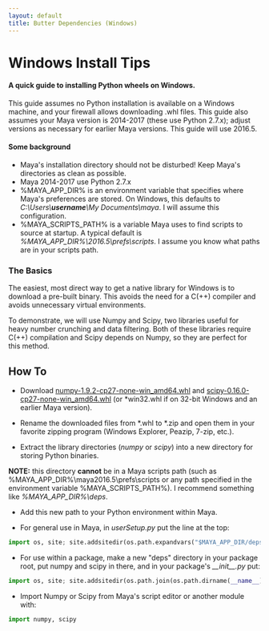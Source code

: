 ```yaml
---
layout: default
title: Butter Dependencies (Windows)
---
```


# Windows Install Tips
#### A quick guide to installing Python wheels on Windows.

This guide assumes no Python installation is available on a Windows machine,
and your firewall allows downloading .whl files. This guide also assumes your
Maya version is 2014-2017 (these use Python 2.7.x); adjust versions as
necessary for earlier Maya versions. This guide will use 2016.5.

#### Some background
* Maya's installation directory should not be disturbed! Keep Maya's directories
as clean as possible.
* Maya 2014-2017 use Python 2.7.x
* %MAYA_APP_DIR% is an environment variable that specifies where Maya's
preferences are stored. On Windows, this defaults to
*C:\\Users\\__username__\\My Documents\\maya*.
I will assume this configuration.
* %MAYA_SCRIPTS_PATH% is a variable Maya uses to find scripts to source at startup.
A typical default is *%MAYA_APP_DIR%\\2016.5\\prefs\\scripts*.
I assume you know what paths are in your scripts path.

### The Basics
The easiest, most direct way to get a native library for Windows is to
download a pre-built binary. This avoids the need for a C(++) compiler
and avoids unnecessary virtual environments.

To demonstrate, we will use Numpy and Scipy, two libraries useful for
heavy number crunching and data filtering. Both of these libraries require
C(++) compilation and Scipy depends on Numpy, so they are perfect for this method.

## How To
* Download
[numpy-1.9.2-cp27-none-win_amd64.whl](https://pypi.anaconda.org/carlkl/simple/numpy/)
and
[scipy-0.16.0-cp27-none-win_amd64.whl](https://pypi.anaconda.org/carlkl/simple/scipy/)
(or \*win32.whl if on 32-bit Windows and an earlier Maya version).
 
* Rename the downloaded files from \*.whl to \*.zip and open them in your
favorite zipping program (Windows Explorer, Peazip, 7-zip, etc.).
 
* Extract the library directories (*numpy* or *scipy*)
into a new directory for storing Python binaries.

**NOTE:** this directory **cannot** be in a Maya scripts path
(such as %MAYA_APP_DIR%\\maya2016.5\\prefs\\scripts or any path
specified in the environment variable %MAYA_SCRIPTS_PATH%).
I recommend something like *%MAYA_APP_DIR%\\deps*.

* Add this new path to your Python environment within Maya.

* For general use in Maya, in _userSetup.py_ put the line at the top:
```python
import os, site; site.addsitedir(os.path.expandvars("$MAYA_APP_DIR/deps"))
```

* For use within a package, make a new "deps" directory in your
package root, put numpy and scipy in there, and in your package's
_\_\_init\_\_.py_ put:
```python
import os, site; site.addsitedir(os.path.join(os.path.dirname(__name__)), "deps")
```

* Import Numpy or Scipy from Maya's script editor or another module with:
```python
import numpy, scipy
```
